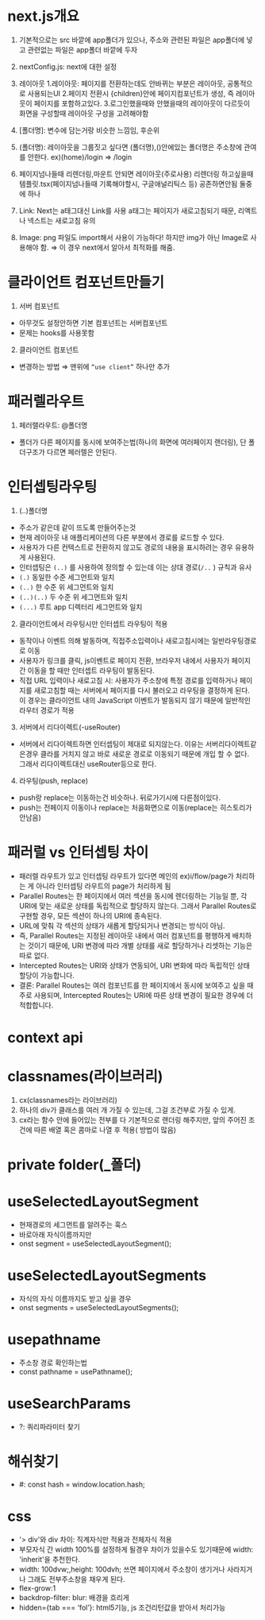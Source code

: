 # next.js개요


1. 기본적으로는 src 바깥에 app폴더가 있으나,
주소와 관련된 파일은 app폴더에 넣고
관련없는 파일은 app폴더 바깥에 두자

2. nextConfig.js: next에 대한 설정

3. 레이아웃
1.레이아웃: 페이지를 전환하는데도 안바뀌는 부분은 레이아웃, 공통적으로 사용되는UI
2.페이지 전환시 {children}안에 페이지컴포넌트가 생성, 즉 레이아웃이 페이지를 포함하고있다.
3.로그인했을때와 안했을때의 레이아웃이 다르듯이 화면을 구성할때 레이아웃 구성을 고려해야함


4. [폴더명]: 변수에 담는거랑 비슷한 느낌임, 후순위
5. (폴더명): 레이아웃을 그룹짓고 싶다면 (폴더명),()안에있는 폴더명은 주소창에 관여를 안한다. ex)(home)/login => /login

6. 페이지넘나들때 리렌더링,마운트 안되면 레이아웃(주로사용)
리렌더링 하고싶을때 템플릿.tsx(페이지넘나들때 기록해야할시, 구글애널리틱스 등)
공존하면안됨 둘중에 하나

7. Link: Next는 a태그대신 Link를 사용 a태그는 페이지가 새로고침되기 때문, 리액트나 넥스트는 새로고침 유의
3. Image:  png 파일도 import해서 사용이 가능하다! 하지만 img가 아닌 Image로 사용해야 함. ⇒ 이 경우 next에서 알아서 최적화를 해줌.

# 클라이언트 컴포넌트만들기
1. 서버 컴포넌트
- 아무것도 설정안하면 기본 컴포넌트는 서버컴포넌트
- 문제는 hooks를 사용못함
2. 클라이언트 컴포넌트
-  변경하는 방법 ⇒ 맨위에 `“use client”` 하나만 추가

# 패러렐라우트
1. 페러랠라우트: @폴더명
- 폴더가 다른 페이지를 동시에 보여주는법(하나의 화면에 여러페이지 랜더링), 단 폴더구조가 다르면 페러렐은 안된다.

# 인터셉팅라우팅
1. (..)폴더명
- 주소가 같은데 같이 뜨도록 만들어주는것
- 현재 레이아웃 내 애플리케이션의 다른 부분에서 경로를 로드할 수 있다.
- 사용자가 다른 컨텍스트로 전환하지 않고도 경로의 내용을 표시하려는 경우 유용하게 사용된다.
- 인터셉팅은 `(..)` 를 사용하여 정의할 수 있는데 이는 상대 경로(`/..` ) 규칙과 유사
- `(.)` 동일한 수준 세그먼트와 일치
- `(..)` 한 수준 위 세그먼트와 일치
- `(..)(..)` 두 수준 위 세그먼트와 일치
- `(...)` 루트 app 디렉터리 세그먼트와 일치

2. 클라이언트에서 라우팅시만 인터셉트 라우팅이 적용
  - 동작이나 이벤트 의해 발동하며, 직접주소입력이나 새로고침시에는 일반라우팅경로로 이동
  - 사용자가 링크를 클릭, js이벤트로 페이지 전환, 브라우저 내에서 사용자가 페이지 간 이동을 할 때만 인터셉트 라우팅이 발동된다.
  - 직접 URL 입력이나 새로고침 시: 사용자가 주소창에 특정 경로를 입력하거나 페이지를 새로고침할 때는
    서버에서 페이지를 다시 불러오고 라우팅을 결정하게 된다.
    이 경우는 클라이언트 내의 JavaScript 이벤트가 발동되지 않기 때문에 일반적인 라우터 경로가 적용

3. 서버에서 리다이렉트(-useRouter)
- 서버에서 리다이렉트하면 인터셉팅이 제대로 되지않는다.
  이유는 서버리다이렉트같은경우 클라를 거치지 않고 바로 새로운 경로로 이동되기 때문에 개입 할 수 없다.
  그래서 리다이렉트대신 useRouter등으로 한다.

4. 라우팅(push, replace)
- push랑 replace는 이동하는건 비슷하나. 뒤로가기시에 다른점이있다.
- push는 전페이지 이동이나 replace는 처음화면으로 이동(replace는 히스토리가 안남음)

# 패러럴 vs 인터셉팅 차이
- 패러렐 라우트가 있고 인터셉팅 라우트가 있다면 메인의 ex)i/flow/page가 처리하는 게 아니라 인터셉팅 라우트의 page가 처리하게 됨
- Parallel Routes는 한 페이지에서 여러 섹션을 동시에 렌더링하는 기능일 뿐, 각 URI에 맞는 새로운 상태를 독립적으로 할당하지 않는다.
  그래서 Parallel Routes로 구현할 경우, 모든 섹션이 하나의 URI에 종속된다.
- URL에 맞춰 각 섹션의 상태가 새롭게 할당되거나 변경되는 방식이 아님.
- 즉, Parallel Routes는 지정된 레이아웃 내에서 여러 컴포넌트를 평행하게 배치하는 것이기 때문에, URI 변경에 따라 개별 상태를 새로 할당하거나 리셋하는 기능은 따로 없다.
- Intercepted Routes는 URI와 상태가 연동되어, URI 변화에 따라 독립적인 상태 할당이 가능합니다.
- 결론: Parallel Routes는 여러 컴포넌트를 한 페이지에서 동시에 보여주고 싶을 때 주로 사용되며,
       Intercepted Routes는 URI에 따른 상태 변경이 필요한 경우에 더 적합합니다.

# context api
# classnames(라이브러리)
1. cx(classnames라는 라이브러리)
2. 하나의 div가 클래스를 여러 개 가질 수 있는데, 그걸 조건부로 가질 수 있게.
3. cx라는 함수 안에 들어있는 전부를 다 기본적으로 랜더링 해주지만, 앞의 주어진 조건에 따른 배열 혹은 콤마로 나열 후 적용( 방법이 많음)

# private folder(_폴더)

# useSelectedLayoutSegment
- 현재경로의 세그먼트를 알려주는 훅스
- 바로아래 자식이름까지만
- onst segment = useSelectedLayoutSegment();

# useSelectedLayoutSegments
- 자식의 자식 이름까지도 받고 싶을 경우
- onst segments = useSelectedLayoutSegments();

# usepathname
- 주소창 경로 확인하는법
- const pathname = usePathname();

# useSearchParams
- ?: 쿼리파라미터 찾기

# 해쉬찾기
-  #: const hash = window.location.hash;

# css
- '> div'와 div 차이: 직계자식만 적용과 전체자식 적용
- 부모자식 간 width 100%를 설정하게 될경우 차이가 있을수도 있기때문에 width: 'inherit'을 추천한다.
- width: 100dvw;,height: 100dvh;
   쓰면 페이지에서 주소창이 생기거나 사라지거나 그래도 전부주소창을 채우게 된다.
- flex-grow:1
- backdrop-filter: blur: 배경을 흐리게
- hidden={tab === ‘fol’}: html5기능, js 조건리턴값을 받아서 처리가능